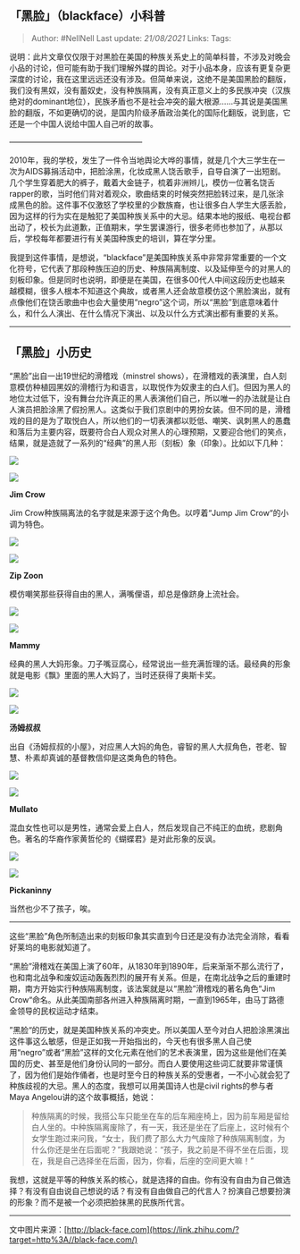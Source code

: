 ## 「黑脸」（blackface）小科普

> Author: #NellNell 
Last update: *21/08/2021* 
Links:
Tags: 

说明：此片文章仅仅限于对黑脸在美国的种族关系史上的简单科普，不涉及对晚会小品的讨论，但可能有助于我们理解外媒的舆论。对于小品本身，应该有更复杂更深度的讨论，我在这里远远还没有涉及。但简单来说，这绝不是美国黑脸的翻版，我们没有黑奴，没有蓄奴史，没有种族隔离，没有真正意义上的多民族冲突（汉族绝对的dominant地位），民族矛盾也不是社会冲突的最大根源……与其说是美国黑脸的翻版，不如更确切的说，是国内阶级矛盾政治美化的国际化翻版，说到底，它还是一个中国人说给中国人自己听的故事。

—————————————————

2010年，我的学校，发生了一件令当地舆论大哗的事情，就是几个大三学生在一次为AIDS募捐活动中，把脸涂黑，化妆成黑人饶舌歌手，自导自演了一出短剧。几个学生穿着肥大的裤子，戴着大金链子，梳着非洲辫儿，模仿一位著名饶舌rapper的歌，当时他们背对着观众，歌曲结束的时候突然把脸转过来，是几张涂成黑色的脸。这件事不仅激怒了学校里的少数族裔，也让很多白人学生大感丢脸，因为这样的行为实在是触犯了美国种族关系中的大忌。结果本地的报纸、电视台都出动了，校长为此道歉，正值期末，学生罢课游行，很多老师也参加了，从那以后，学校每年都要进行有关美国种族史的培训，算在学分里。

我提到这件事情，是想说，“blackface”是美国种族关系中非常非常重要的一个文化符号，它代表了那段种族压迫的历史、种族隔离制度、以及延伸至今的对黑人的刻板印象。但是同时也说明，即便是在美国，在很多00代人中间这段历史也越来越模糊，很多人根本不知道这个典故，或者黑人还会故意模仿这个黑脸演出，就有点像他们在饶舌歌曲中也会大量使用“negro”这个词，所以“黑脸”到底意味着什么，和什么人演出、在什么情况下演出、以及以什么方式演出都有重要的关系。

---

## **「黑脸」小历史**

“黑脸”出自一出19世纪的滑稽戏（minstrel shows），在滑稽戏的表演里，白人刻意模仿种植园黑奴的滑稽行为和语言，以取悦作为奴隶主的白人们。但因为黑人的地位太过低下，没有舞台允许真正的黑人表演他们自己，所以唯一的办法就是让白人演员把脸涂黑了假扮黑人。这类似于我们京剧中的男扮女装。但不同的是，滑稽戏的目的是为了取悦白人，所以他们的一切表演都以贬低、嘲笑、讽刺黑人的愚蠢和落后为主要内容，既要符合白人观众对黑人的心理预期，又要迎合他们的笑点，结果，就是造就了一系列的“经典”的黑人形（刻板）象（印象）。比如以下几种：

![](https://pic4.zhimg.com/v2-8b68a5bc849a38d584ebe47d22bc9a67_b.jpg)

![](https://pic4.zhimg.com/80/v2-8b68a5bc849a38d584ebe47d22bc9a67_720w.jpg)

**Jim Crow**

Jim Crow种族隔离法的名字就是来源于这个角色。以哼着“Jump Jim Crow“的小调为特色。

![](https://pic3.zhimg.com/v2-ee2f660bc6ba444fbb8643021cf268da_b.jpg)

![](https://pic3.zhimg.com/80/v2-ee2f660bc6ba444fbb8643021cf268da_720w.jpg)

**Zip Zoon**

模仿嘲笑那些获得自由的黑人，满嘴俚语，却总是像跻身上流社会。

![](https://pic2.zhimg.com/v2-c2ec69d5cbcdefe3df1111b7ebfca9ad_b.jpg)

![](https://pic2.zhimg.com/80/v2-c2ec69d5cbcdefe3df1111b7ebfca9ad_720w.jpg)

**Mammy**

经典的黑人大妈形象。刀子嘴豆腐心，经常说出一些充满哲理的话。最经典的形象就是电影《飘》里面的黑人大妈了，当时还获得了奥斯卡奖。

![](https://pic1.zhimg.com/v2-a47d7cd3e5686fee28a3b76482a06880_b.jpg)

![](https://pic1.zhimg.com/80/v2-a47d7cd3e5686fee28a3b76482a06880_720w.jpg)

**汤姆叔叔**

出自《汤姆叔叔的小屋》，对应黑人大妈的角色，睿智的黑人大叔角色，苍老、智慧、朴素却真诚的基督教信仰是这类角色的特色。

![](https://pic4.zhimg.com/v2-9dff3f240bc36b605926b87bbdecc5c7_b.jpg)

![](https://pic4.zhimg.com/80/v2-9dff3f240bc36b605926b87bbdecc5c7_720w.jpg)

**Mullato**

混血女性也可以是男性，通常会爱上白人，然后发现自己不纯正的血统，悲剧角色。著名的华裔作家黄哲伦的《蝴蝶君》是对此形象的反讽。

![](https://pic3.zhimg.com/v2-948fb56be0c5f75c16baf46c939ecf0e_b.jpg)

![](https://pic3.zhimg.com/80/v2-948fb56be0c5f75c16baf46c939ecf0e_720w.jpg)

**Pickaninny**

当然也少不了孩子，唉。

---

这些“黑脸”角色所制造出来的刻板印象其实直到今日还是没有办法完全消除，看看好莱坞的电影就知道了。

“黑脸”滑稽戏在美国上演了60年，从1830年到1890年，后来渐渐不那么流行了，也和南北战争和废奴运动轰轰烈烈的展开有关系。但是，在南北战争之后的重建时期，南方开始实行种族隔离制度，该法案就是以“黑脸”滑稽戏的著名角色“Jim Crow“命名。从此美国南部各州进入种族隔离时期，一直到1965年，由马丁路德金领导的民权运动才结束。

”黑脸“的历史，就是美国种族关系的冲突史。所以美国人至今对白人把脸涂黑演出这件事这么敏感，但是正如我一开始指出的，今天也有很多黑人自己使用“negro”或者“黑脸”这样的文化元素在他们的艺术表演里，因为这些是他们在美国的历史、甚至是他们身份认同的一部分。而白人要使用这些词汇就要非常谨慎了，因为他们是始作俑者，也是时至今日的种族关系的受惠者，一不小心就会犯了种族歧视的大忌。黑人的态度，我想可以用美国诗人也是civil rights的参与者Maya Angelou讲的这个故事概括，她说：

> 种族隔离的时候，我搭公车只能坐在车的后车厢座椅上，因为前车厢是留给白人坐的。中种族隔离废除了，有一天，我还是坐在了后座上，这时候有个女学生跑过来问我，“女士，我们费了那么大力气废除了种族隔离制度，为什么你还是坐在后面呢？”我跟她说：“孩子，我之前是不得不坐在后面，现在，我是自己选择坐在后面，因为，你看，后座的空间更大嘛！”

我想，这就是平等的种族关系的核心，就是选择的自由。你有没有自由为自己做选择？有没有自由说自己想说的话？有没有自由做自己的代言人？扮演自己想要扮演的形象？而不是被一个必须把脸抹黑的民族所代言。

---

文中图片来源：[http://black-face.com](https://link.zhihu.com/?target=http%3A//black-face.com/)